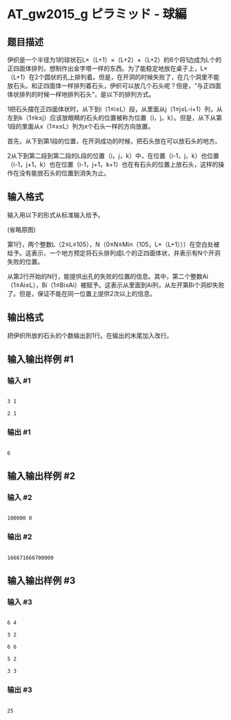 # AT_gw2015_g ピラミッド - 球編

## 题目描述

伊织是一个半径为1的球状石L×（L+1）×（L+2）×（L+2）的6个将1边成为L个的正四面体排列，想制作出金字塔一样的东西。为了能稳定地放在桌子上，L×（L+1）在2个圆状的孔上排列着。但是，在开洞的时候失败了，在几个洞里不能放石头。和正四面体一样排列着石头，伊织可以放几个石头呢？但是，“与正四面体状排列的时候一样地排列石头”，是以下的排列方式。

1把石头摆在正四面体状时，从下到i（1≤i≤L）段，从里面从j（1≤j≤L-i+1）列，从左到k（1≤k≤j）应该放眼睛的石头的位置被称为位置（i，j，k）。但是，从下从第1段的里面从x（1≤x≤L）列为x个石头一样的方向放置。
首先，从下到第1段的位置，在开洞成功的时候，把石头放在可以放石头的地方。

2从下到第二段到第二段的L段的位置（i，j，k）中，在位置（i-1，j，k）也位置（i-1，j+1，k）也在位置（i-1，j+1，k+1）也在有石头的位置上放石头，这样的操作在没有能放石头的位置到消失为止。

## 输入格式

输入用以下的形式从标准输入给予。
(省略原图)

第1行，两个整数L（2≤L≤105），N（0≤N≤Min（105，L×（L+1）））在空白处被给予。这表示，一个地方预定将石头排列成L个的正四面体状，并表示有N个开洞失败的位置。

从第2行开始的N行，能提供出孔的失败的位置的信息。其中，第二个整数Ai（1≤Ai≤L），Bi（1≤Bi≤Ai）被赋予。这表示从里面到Ai列，从左开第Bi个洞却失败了。但是，保证不能在同一位置上提供2次以上的信息。

## 输出格式

把伊织所放的石头的个数输出到1行。在输出的末尾加入改行。

## 输入输出样例 #1

### 输入 #1

```
3 1
2 1
```

### 输出 #1

```
6
```

## 输入输出样例 #2

### 输入 #2

```
100000 0
```

### 输出 #2

```
166671666700000
```

## 输入输出样例 #3

### 输入 #3

```
6 4
3 2
6 6
5 2
3 3
```

### 输出 #3

```
25
```